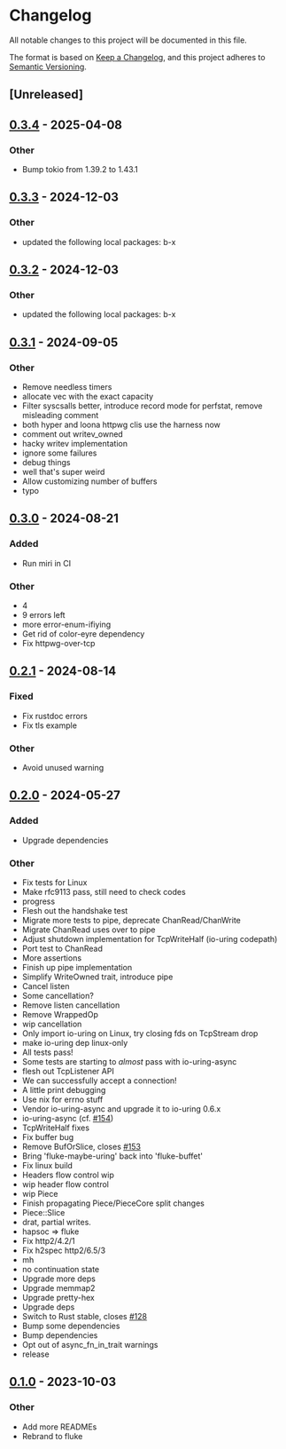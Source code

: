 # Changelog

All notable changes to this project will be documented in this file.

The format is based on [Keep a Changelog](https://keepachangelog.com/en/1.0.0/),
and this project adheres to [Semantic Versioning](https://semver.org/spec/v2.0.0.html).

## [Unreleased]

## [0.3.4](https://github.com/bearcove/loona/compare/buffet-v0.3.3...buffet-v0.3.4) - 2025-04-08

### Other

- Bump tokio from 1.39.2 to 1.43.1

## [0.3.3](https://github.com/bearcove/loona/compare/buffet-v0.3.2...buffet-v0.3.3) - 2024-12-03

### Other

- updated the following local packages: b-x

## [0.3.2](https://github.com/bearcove/loona/compare/buffet-v0.3.1...buffet-v0.3.2) - 2024-12-03

### Other

- updated the following local packages: b-x

## [0.3.1](https://github.com/bearcove/loona/compare/buffet-v0.3.0...buffet-v0.3.1) - 2024-09-05

### Other
- Remove needless timers
- allocate vec with the exact capacity
- Filter syscsalls better, introduce record mode for perfstat, remove misleading comment
- both hyper and loona httpwg clis use the harness now
- comment out writev_owned
- hacky writev implementation
- ignore some failures
- debug things
- well that's super weird
- Allow customizing number of buffers
- typo

## [0.3.0](https://github.com/bearcove/loona/compare/buffet-v0.2.1...buffet-v0.3.0) - 2024-08-21

### Added
- Run miri in CI

### Other
- 4
- 9 errors left
- more error-enum-ifiying
- Get rid of color-eyre dependency
- Fix httpwg-over-tcp

## [0.2.1](https://github.com/bearcove/loona/compare/buffet-v0.2.0...buffet-v0.2.1) - 2024-08-14

### Fixed
- Fix rustdoc errors
- Fix tls example

### Other
- Avoid unused warning

## [0.2.0](https://github.com/bearcove/fluke/compare/fluke-buffet-v0.1.0...fluke-buffet-v0.2.0) - 2024-05-27

### Added
- Upgrade dependencies

### Other
- Fix tests for Linux
- Make rfc9113 pass, still need to check codes
- progress
- Flesh out the handshake test
- Migrate more tests to pipe, deprecate ChanRead/ChanWrite
- Migrate ChanRead uses over to pipe
- Adjust shutdown implementation for TcpWriteHalf (io-uring codepath)
- Port test to ChanRead
- More assertions
- Finish up pipe implementation
- Simplify WriteOwned trait, introduce pipe
- Cancel listen
- Some cancellation?
- Remove listen cancellation
- Remove WrappedOp
- wip cancellation
- Only import io-uring on Linux, try closing fds on TcpStream drop
- make io-uring dep linux-only
- All tests pass!
- Some tests are starting to _almost_ pass with io-uring-async
- flesh out TcpListener API
- We can successfully accept a connection!
- A little print debugging
- Use nix for errno stuff
- Vendor io-uring-async and upgrade it to io-uring 0.6.x
- io-uring-async (cf. [#154](https://github.com/bearcove/fluke/pull/154))
- TcpWriteHalf fixes
- Fix buffer bug
- Remove BufOrSlice, closes [#153](https://github.com/bearcove/fluke/pull/153)
- Bring 'fluke-maybe-uring' back into 'fluke-buffet'
- Fix linux build
- Headers flow control wip
- wip header flow control
- wip Piece
- Finish propagating Piece/PieceCore split changes
- Piece::Slice
- drat, partial writes.
- hapsoc => fluke
- Fix http2/4.2/1
- Fix h2spec http2/6.5/3
- mh
- no continuation state
- Upgrade more deps
- Upgrade memmap2
- Upgrade pretty-hex
- Upgrade deps
- Switch to Rust stable, closes [#128](https://github.com/bearcove/fluke/pull/128)
- Bump some dependencies
- Bump dependencies
- Opt out of async_fn_in_trait warnings
- release

## [0.1.0](https://github.com/bearcove/fluke/releases/tag/fluke-buffet-v0.1.0) - 2023-10-03

### Other

- Add more READMEs
- Rebrand to fluke
